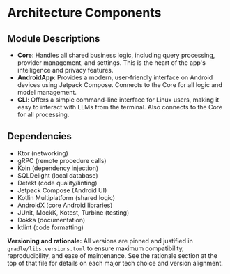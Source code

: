 # Architecture Components

## Module Descriptions
- **Core**: Handles all shared business logic, including query processing, provider management, and settings. This is the heart of the app's intelligence and privacy features.
- **AndroidApp**: Provides a modern, user-friendly interface on Android devices using Jetpack Compose. Connects to the Core for all logic and model management.
- **CLI**: Offers a simple command-line interface for Linux users, making it easy to interact with LLMs from the terminal. Also connects to the Core for all processing.

## Dependencies
- Ktor (networking)
- gRPC (remote procedure calls)
- Koin (dependency injection)
- SQLDelight (local database)
- Detekt (code quality/linting)
- Jetpack Compose (Android UI)
- Kotlin Multiplatform (shared logic)
- AndroidX (core Android libraries)
- JUnit, MockK, Kotest, Turbine (testing)
- Dokka (documentation)
- ktlint (code formatting)

**Versioning and rationale:**
All versions are pinned and justified in `gradle/libs.versions.toml` to ensure maximum compatibility, reproducibility, and ease of maintenance. See the rationale section at the top of that file for details on each major tech choice and version alignment.
